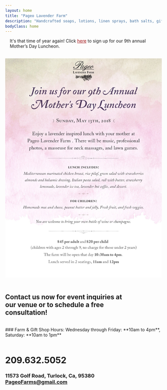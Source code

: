 ```yaml
---
layout: home
title: "Pageo Lavender Farm"
description: "Handcrafted soaps, lotions, linen sprays, bath salts, gift boxes, baskets and other unique items."
bodyClass: home
---
```

<div class="inner">
<p style="padding-left: 15px; padding-right: 15px;">
It's that time of year again! Click <a href="https://pageo.typeform.com/to/KLHNgK" style="color: #9e0b0f;" target="_blank">here</a> to sign up for our 9th annual Mother’s Day Luncheon. 
</p>
<br>
<a href="https://pageo.typeform.com/to/KLHNgK" style="text-align: center;" target="_blank">
<img width="863" src="assets/img/mday_002.jpg">
  </a>
</div>

<br>
 
## Contact us now for event inquiries at<br>our venue or to schedule a free<br>consultation!

<br>
### Farm & Gift Shop Hours:
Wednesday through Friday: **10am to 4pm**, Saturday: **10am to 1pm**
<br><br>

# 209.632.5052
 
### 11573 Golf Road, Turlock, Ca, 95380<br>PageoFarms@gmail.com

## <br>
